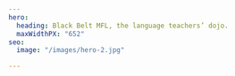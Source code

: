 ```yaml
---
hero:
  heading: Black Belt MFL, the language teachers’ dojo.
  maxWidthPX: "652"
seo:
  image: "/images/hero-2.jpg"

---
```

